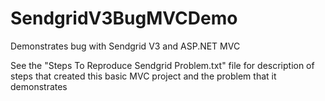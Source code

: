 # SendgridV3BugMVCDemo
Demonstrates bug with Sendgrid V3 and ASP.NET MVC

See the "Steps To Reproduce Sendgrid Problem.txt" file for description of steps that created this basic MVC project and the problem that it demonstrates

